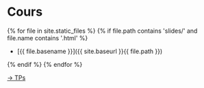 # Cours

{% for file in site.static_files %}
{% if file.path contains 'slides/' and file.name contains '.html' %}

* [{{ file.basename }}]({{ site.baseurl }}{{ file.path }})

{% endif %}
{% endfor %}

[→ TPs](codelabs/)
